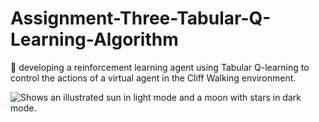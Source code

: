 # Assignment-Three-Tabular-Q-Learning-Algorithm

🚀 developing a reinforcement learning agent using Tabular Q-learning to control the actions of a virtual agent in the Cliff Walking environment.

<img alt="Shows an illustrated sun in light mode and a moon with stars in dark mode." src="https://github.com/user-attachments/assets/311743b4-d552-423d-9ac8-4423cc8619a3">

